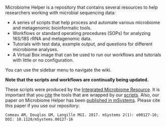 Microbiome Helper is a repository that contains several resources to help researchers working with microbial sequencing data: 
* A series of scripts that help process and automate various microbiome and metagenomic bioinformatic tools. 
* Workflows or standard operating procedures (SOPs) for analyzing 16S/18S rRNA and metagenomic data. 
* Tutorials with test data, example output, and questions for different microbiome analyses.
* A Virtual Box image that can be used to run our workflows and tutorials with little or no configuration.
   
You can use the sidebar menu to navigate the wiki.   
  
**Note that the scripts and workflows are continually being updated.**  
  
These scripts were produced by the [Integrated Microbiome Resource](http://cgeb-imr.ca/index.html). It is important that you [cite](https://github.com/mlangill/microbiome_helper/wiki/Requirements) the tools that are wrapped by our [scripts](https://github.com/mlangill/microbiome_helper). Also, our paper on Microbiome Helper has been [published in mSystems](http://msystems.asm.org/content/2/1/e00127-16). Please cite this paper if you use our repository:  

    Comeau AM, Douglas GM, Langille MGI. 2017. mSystems 2(1): e00127-16; DOI: 10.1128/mSystems.00127-16    
      
   
   

  


